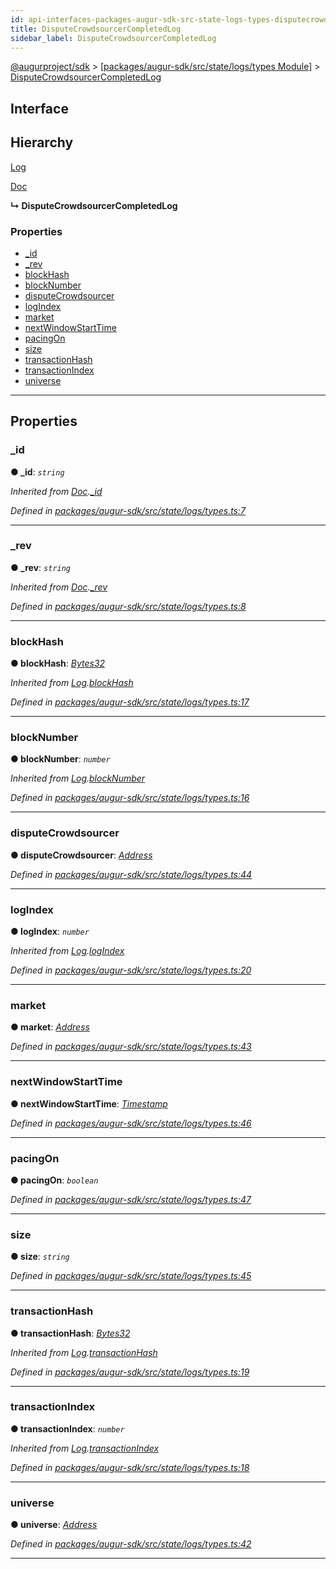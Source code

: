 ```yaml
---
id: api-interfaces-packages-augur-sdk-src-state-logs-types-disputecrowdsourcercompletedlog
title: DisputeCrowdsourcerCompletedLog
sidebar_label: DisputeCrowdsourcerCompletedLog
---
```


[@augurproject/sdk](api-readme.md) > [[packages/augur-sdk/src/state/logs/types Module]](api-modules-packages-augur-sdk-src-state-logs-types-module.md) > [DisputeCrowdsourcerCompletedLog](api-interfaces-packages-augur-sdk-src-state-logs-types-disputecrowdsourcercompletedlog.md)

## Interface

## Hierarchy

 [Log](api-interfaces-packages-augur-sdk-src-state-logs-types-log.md)

 [Doc](api-interfaces-packages-augur-sdk-src-state-logs-types-doc.md)

**↳ DisputeCrowdsourcerCompletedLog**

### Properties

* [_id](api-interfaces-packages-augur-sdk-src-state-logs-types-disputecrowdsourcercompletedlog.md#_id)
* [_rev](api-interfaces-packages-augur-sdk-src-state-logs-types-disputecrowdsourcercompletedlog.md#_rev)
* [blockHash](api-interfaces-packages-augur-sdk-src-state-logs-types-disputecrowdsourcercompletedlog.md#blockhash)
* [blockNumber](api-interfaces-packages-augur-sdk-src-state-logs-types-disputecrowdsourcercompletedlog.md#blocknumber)
* [disputeCrowdsourcer](api-interfaces-packages-augur-sdk-src-state-logs-types-disputecrowdsourcercompletedlog.md#disputecrowdsourcer)
* [logIndex](api-interfaces-packages-augur-sdk-src-state-logs-types-disputecrowdsourcercompletedlog.md#logindex)
* [market](api-interfaces-packages-augur-sdk-src-state-logs-types-disputecrowdsourcercompletedlog.md#market)
* [nextWindowStartTime](api-interfaces-packages-augur-sdk-src-state-logs-types-disputecrowdsourcercompletedlog.md#nextwindowstarttime)
* [pacingOn](api-interfaces-packages-augur-sdk-src-state-logs-types-disputecrowdsourcercompletedlog.md#pacingon)
* [size](api-interfaces-packages-augur-sdk-src-state-logs-types-disputecrowdsourcercompletedlog.md#size)
* [transactionHash](api-interfaces-packages-augur-sdk-src-state-logs-types-disputecrowdsourcercompletedlog.md#transactionhash)
* [transactionIndex](api-interfaces-packages-augur-sdk-src-state-logs-types-disputecrowdsourcercompletedlog.md#transactionindex)
* [universe](api-interfaces-packages-augur-sdk-src-state-logs-types-disputecrowdsourcercompletedlog.md#universe)

---

## Properties

<a id="_id"></a>

###  _id

**● _id**: *`string`*

*Inherited from [Doc](api-interfaces-packages-augur-sdk-src-state-logs-types-doc.md).[_id](api-interfaces-packages-augur-sdk-src-state-logs-types-doc.md#_id)*

*Defined in [packages/augur-sdk/src/state/logs/types.ts:7](https://github.com/AugurProject/augur/blob/a689f5d0f9/packages/augur-sdk/src/state/logs/types.ts#L7)*

___
<a id="_rev"></a>

###  _rev

**● _rev**: *`string`*

*Inherited from [Doc](api-interfaces-packages-augur-sdk-src-state-logs-types-doc.md).[_rev](api-interfaces-packages-augur-sdk-src-state-logs-types-doc.md#_rev)*

*Defined in [packages/augur-sdk/src/state/logs/types.ts:8](https://github.com/AugurProject/augur/blob/a689f5d0f9/packages/augur-sdk/src/state/logs/types.ts#L8)*

___
<a id="blockhash"></a>

###  blockHash

**● blockHash**: *[Bytes32](api-modules-packages-augur-sdk-src-state-logs-types-module.md#bytes32)*

*Inherited from [Log](api-interfaces-packages-augur-sdk-src-state-logs-types-log.md).[blockHash](api-interfaces-packages-augur-sdk-src-state-logs-types-log.md#blockhash)*

*Defined in [packages/augur-sdk/src/state/logs/types.ts:17](https://github.com/AugurProject/augur/blob/a689f5d0f9/packages/augur-sdk/src/state/logs/types.ts#L17)*

___
<a id="blocknumber"></a>

###  blockNumber

**● blockNumber**: *`number`*

*Inherited from [Log](api-interfaces-packages-augur-sdk-src-state-logs-types-log.md).[blockNumber](api-interfaces-packages-augur-sdk-src-state-logs-types-log.md#blocknumber)*

*Defined in [packages/augur-sdk/src/state/logs/types.ts:16](https://github.com/AugurProject/augur/blob/a689f5d0f9/packages/augur-sdk/src/state/logs/types.ts#L16)*

___
<a id="disputecrowdsourcer"></a>

###  disputeCrowdsourcer

**● disputeCrowdsourcer**: *[Address](api-modules-packages-augur-sdk-src-state-logs-types-module.md#address)*

*Defined in [packages/augur-sdk/src/state/logs/types.ts:44](https://github.com/AugurProject/augur/blob/a689f5d0f9/packages/augur-sdk/src/state/logs/types.ts#L44)*

___
<a id="logindex"></a>

###  logIndex

**● logIndex**: *`number`*

*Inherited from [Log](api-interfaces-packages-augur-sdk-src-state-logs-types-log.md).[logIndex](api-interfaces-packages-augur-sdk-src-state-logs-types-log.md#logindex)*

*Defined in [packages/augur-sdk/src/state/logs/types.ts:20](https://github.com/AugurProject/augur/blob/a689f5d0f9/packages/augur-sdk/src/state/logs/types.ts#L20)*

___
<a id="market"></a>

###  market

**● market**: *[Address](api-modules-packages-augur-sdk-src-state-logs-types-module.md#address)*

*Defined in [packages/augur-sdk/src/state/logs/types.ts:43](https://github.com/AugurProject/augur/blob/a689f5d0f9/packages/augur-sdk/src/state/logs/types.ts#L43)*

___
<a id="nextwindowstarttime"></a>

###  nextWindowStartTime

**● nextWindowStartTime**: *[Timestamp](api-modules-packages-augur-sdk-src-state-logs-types-module.md#timestamp)*

*Defined in [packages/augur-sdk/src/state/logs/types.ts:46](https://github.com/AugurProject/augur/blob/a689f5d0f9/packages/augur-sdk/src/state/logs/types.ts#L46)*

___
<a id="pacingon"></a>

###  pacingOn

**● pacingOn**: *`boolean`*

*Defined in [packages/augur-sdk/src/state/logs/types.ts:47](https://github.com/AugurProject/augur/blob/a689f5d0f9/packages/augur-sdk/src/state/logs/types.ts#L47)*

___
<a id="size"></a>

###  size

**● size**: *`string`*

*Defined in [packages/augur-sdk/src/state/logs/types.ts:45](https://github.com/AugurProject/augur/blob/a689f5d0f9/packages/augur-sdk/src/state/logs/types.ts#L45)*

___
<a id="transactionhash"></a>

###  transactionHash

**● transactionHash**: *[Bytes32](api-modules-packages-augur-sdk-src-state-logs-types-module.md#bytes32)*

*Inherited from [Log](api-interfaces-packages-augur-sdk-src-state-logs-types-log.md).[transactionHash](api-interfaces-packages-augur-sdk-src-state-logs-types-log.md#transactionhash)*

*Defined in [packages/augur-sdk/src/state/logs/types.ts:19](https://github.com/AugurProject/augur/blob/a689f5d0f9/packages/augur-sdk/src/state/logs/types.ts#L19)*

___
<a id="transactionindex"></a>

###  transactionIndex

**● transactionIndex**: *`number`*

*Inherited from [Log](api-interfaces-packages-augur-sdk-src-state-logs-types-log.md).[transactionIndex](api-interfaces-packages-augur-sdk-src-state-logs-types-log.md#transactionindex)*

*Defined in [packages/augur-sdk/src/state/logs/types.ts:18](https://github.com/AugurProject/augur/blob/a689f5d0f9/packages/augur-sdk/src/state/logs/types.ts#L18)*

___
<a id="universe"></a>

###  universe

**● universe**: *[Address](api-modules-packages-augur-sdk-src-state-logs-types-module.md#address)*

*Defined in [packages/augur-sdk/src/state/logs/types.ts:42](https://github.com/AugurProject/augur/blob/a689f5d0f9/packages/augur-sdk/src/state/logs/types.ts#L42)*

___

